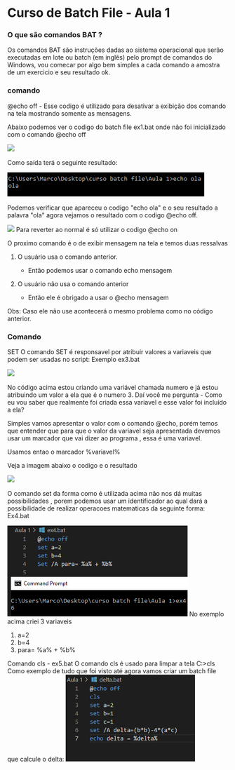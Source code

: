 # Curso de Batch File - Aula 1

__<h3>O que são comandos BAT  ?</h3>__

Os comandos BAT são instruções dadas ao sistema operacional que serão executadas em lote ou batch (em inglês) pelo prompt de comandos do Windows, vou comecar por algo bem simples a cada comando a amostra de um exercicio e seu resultado ok.

<h3>comando</h3>
    @echo off - Esse codigo é utilizado para desativar a exibição dos comando na tela mostrando somente as mensagens.

Abaixo podemos ver o codigo do batch file ex1.bat onde não foi inicializado com o comando @echo off

![](assets/20220401_203114_image.png)

Como saída terá o seguinte resultado:

![](assets/20220401_213543_image.png)

Podemos verificar que apareceu o codigo "echo ola" e o seu resultado a palavra "ola" agora vejamos o resultado com o codigo @echo off.

![](assets/20220401_204349_image.png)
Para reverter ao normal é só utilizar o codigo
@echo on

O proximo comando é o de exibir mensagem na tela e temos duas ressalvas

1. O usuário usa o comando anterior.

   * Então podemos usar o comando echo mensagem
2. O usuário não usa o comando anterior

   * Então ele é obrigado a usar o @echo mensagem

Obs: Caso ele não use acontecerá o mesmo problema como no código anterior.

<h3>Comando</h3>
SET
O comando SET é responsavel por atribuir valores a variaveis que podem ser usadas no script:
Exemplo ex3.bat

![](assets/20220401_210455_image.png)

No código acima estou criando uma variável chamada numero e já estou atribuindo um valor a ela que é o numero 3.
Daí você me pergunta - Como eu vou saber que realmente foi criada essa variavel e esse valor foi incluído a ela?

Simples vamos apresentar o valor com o comando @echo, porém temos que entender que para que o valor da variavel seja apresentada devemos usar um marcador que vai dizer ao programa , essa é uma variavel.

Usamos entao o marcador %variavel%

Veja a imagem abaixo o codigo e o resultado

![](assets/20220401_211743_image.png)

O comando set da forma como é utilizada acima não nos dá muitas possibilidades , porem podemos usar um identificador ao qual dará a possibilidade de realizar operacoes matematicas da seguinte forma: Ex4.bat

![](assets/20220401_214852_image.png)
No exemplo acima criei 3 variaveis

1. a=2
2. b=4
3. para= %a% + %b%

Comando cls - ex5.bat
O comando cls é usado para limpar a tela
C:\>cls
Como exemplo de tudo que foi visto até agora vamos criar um batch file que calcule o delta:
![](assets/20220402_095704_image.png)
